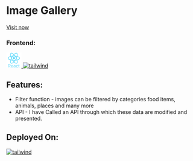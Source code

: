 #  Image Gallery

[Visit now](https://samsimage.netlify.app)

<h3 align="left">Frontend:</h3>
<p align="left"> <a href="https://reactjs.org/" target="_blank" rel="noreferrer"> <img src="https://raw.githubusercontent.com/devicons/devicon/master/icons/react/react-original-wordmark.svg" alt="react" width="40" height="40"/> </a> <a href="https://tailwindcss.com/" target="_blank" rel="noreferrer"> <img src="https://www.vectorlogo.zone/logos/tailwindcss/tailwindcss-icon.svg" alt="tailwind" width="40" height="40"/> </a> </p>


## Features:

* Filter function - images can be filtered by categories food items, animals, places and many more
* API - I have Called an API through which these data are modified and presented.
## Deployed On:
   <p align="left">  <a href="https://www.netlify.com/" target="_blank" rel="noreferrer"> <img src="https://download.logo.wine/logo/Netlify/Netlify-Logo.wine.png" alt="tailwind" width="90" height="80"/> </a> </p>
